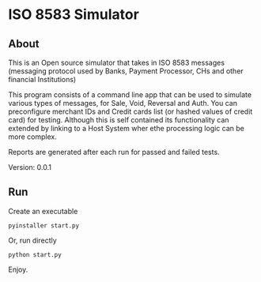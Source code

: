 ISO 8583 Simulator
==================


About
-----

This is an Open source simulator that takes in ISO 8583 messages (messaging protocol used by Banks, Payment Processor, CHs and other financial Institutions)



This program consists of a command line app that can be used to simulate various types of messages, for Sale, Void, Reversal and Auth. You can preconfigure  merchant IDs and Credit cards list (or hashed values of credit card) for testing.
Although this is self contained its functionality can extended by linking to a Host System wher ethe processing logic can be more complex. 

Reports are generated after each run for passed and failed tests.

Version: 0.0.1



Run
---

Create an executable

`pyinstaller start.py`


Or, run directly

`python start.py`



Enjoy.